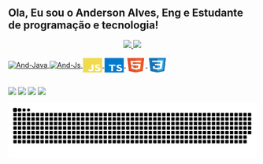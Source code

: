 ## Ola, Eu sou o Anderson Alves, Eng e Estudante de programação e tecnologia!
<div align="center">
  <a href="https://github.com/andsoalves">
  <img height="180em" src="https://github-readme-stats.vercel.app/api?username=andsoalves&show_icons=true&theme=dark&include_all_commits=true&count_private=true"/>
  
  <img height="180em" src="https://github-readme-stats.vercel.app/api/top-langs/?username=andsoalves&layout=compact&langs_count=7&theme=dark"/>
</div>

<div style="display: inline_block"><br>
  <img align="center" alt="And-Java" height="50" width="60" src="https://cdn.jsdelivr.net/gh/devicons/devicon/icons/java/java-original-wordmark.svg">  
  
  <img align="center" alt="And-Js" height="50" width="60" src="https://cdn.jsdelivr.net/gh/devicons/devicon/icons/spring/spring-original-wordmark.svg">
  
  <img align="center" alt="And-Js" height="30" width="40" src="https://raw.githubusercontent.com/devicons/devicon/master/icons/javascript/javascript-plain.svg">
  
  <img align="center" alt="And-Ts" height="30" width="40" src="https://raw.githubusercontent.com/devicons/devicon/master/icons/typescript/typescript-plain.svg">
  
  <img align="center" alt="And-HTML" height="30" width="40" src="https://raw.githubusercontent.com/devicons/devicon/master/icons/html5/html5-original.svg">
  
  <img align="center" alt="And-CSS" height="30" width="40" src="https://raw.githubusercontent.com/devicons/devicon/master/icons/css3/css3-original.svg">
</div>
  
  ##
 
<div>   
  <a href="https://instagram.com/anderson.alves17" target="_blank"><img src="https://img.shields.io/badge/-Instagram-%23E4405F?style=for-the-badge&logo=instagram&logoColor=white" target="_blank"></a> 	
 <a href="https://discord.gg/" target="_blank"><img src="https://img.shields.io/badge/Discord-7289DA?style=for-the-badge&logo=discord&logoColor=white" target="_blank"></a> 
  <a href = "mailto:@gmail.com"><img src="https://img.shields.io/badge/-Gmail-%23333?style=for-the-badge&logo=gmail&logoColor=white" target="_blank"></a>
  <a href="https://www.linkedin.com/in/anderson-alves/" target="_blank"><img src="https://img.shields.io/badge/-LinkedIn-%230077B5?style=for-the-badge&logo=linkedin&logoColor=white" target="_blank"></a> 
 
  ![Snake animation](https://github.com/andsoalves/andsoalves/blob/output/github-contribution-grid-snake.svg)
 
</div>
